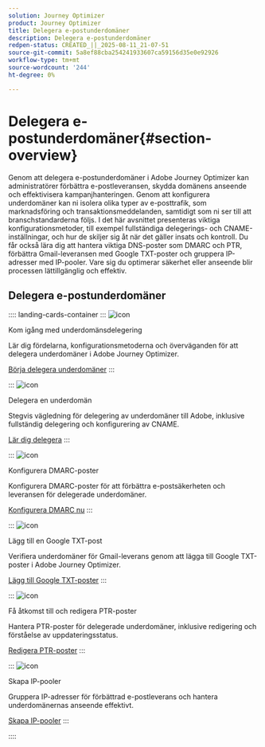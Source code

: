```yaml
---
solution: Journey Optimizer
product: Journey Optimizer
title: Delegera e-postunderdomäner
description: Delegera e-postunderdomäner
redpen-status: CREATED_||_2025-08-11_21-07-51
source-git-commit: 5a8ef88cba254241933607ca59156d35e0e92926
workflow-type: tm+mt
source-wordcount: '244'
ht-degree: 0%

---
```



# Delegera e-postunderdomäner{#section-overview}

Genom att delegera e-postunderdomäner i Adobe Journey Optimizer kan administratörer förbättra e-postleveransen, skydda domänens anseende och effektivisera kampanjhanteringen. Genom att konfigurera underdomäner kan ni isolera olika typer av e-posttrafik, som marknadsföring och transaktionsmeddelanden, samtidigt som ni ser till att branschstandarderna följs. I det här avsnittet presenteras viktiga konfigurationsmetoder, till exempel fullständiga delegerings- och CNAME-inställningar, och hur de skiljer sig åt när det gäller insats och kontroll. Du får också lära dig att hantera viktiga DNS-poster som DMARC och PTR, förbättra Gmail-leveransen med Google TXT-poster och gruppera IP-adresser med IP-pooler. Vare sig du optimerar säkerhet eller anseende blir processen lättillgänglig och effektiv.

## Delegera e-postunderdomäner

:::: landing-cards-container
:::
![icon](https://cdn.experienceleague.adobe.com/icons/circle-play.svg?lang=sv-SE)

Kom igång med underdomänsdelegering

Lär dig fördelarna, konfigurationsmetoderna och överväganden för att delegera underdomäner i Adobe Journey Optimizer.

[Börja delegera underdomäner](../using/configuration/about-subdomain-delegation.md)
:::

:::
![icon](https://cdn.experienceleague.adobe.com/icons/gear.svg?lang=sv-SE)

Delegera en underdomän

Stegvis vägledning för delegering av underdomäner till Adobe, inklusive fullständig delegering och konfigurering av CNAME.

[Lär dig delegera](../using/configuration/delegate-subdomain.md)
:::

:::
![icon](https://cdn.experienceleague.adobe.com/icons/shield-halved.svg?lang=sv-SE)

Konfigurera DMARC-poster

Konfigurera DMARC-poster för att förbättra e-postsäkerheten och leveransen för delegerade underdomäner.

[Konfigurera DMARC nu](../using/configuration/dmarc-record.md)
:::

:::
![icon](https://cdn.experienceleague.adobe.com/icons/bullseye.svg?lang=sv-SE)

Lägg till en Google TXT-post

Verifiera underdomäner för Gmail-leverans genom att lägga till Google TXT-poster i Adobe Journey Optimizer.

[Lägg till Google TXT-poster](../using/configuration/google-txt.md)
:::

:::
![icon](https://cdn.experienceleague.adobe.com/icons/code-branch.svg?lang=sv-SE)

Få åtkomst till och redigera PTR-poster

Hantera PTR-poster för delegerade underdomäner, inklusive redigering och förståelse av uppdateringsstatus.

[Redigera PTR-poster](../using/configuration/ptr-records.md)
:::

:::
![icon](https://cdn.experienceleague.adobe.com/icons/list-check.svg?lang=sv-SE)

Skapa IP-pooler

Gruppera IP-adresser för förbättrad e-postleverans och hantera underdomänernas anseende effektivt.

[Skapa IP-pooler](../using/configuration/ip-pools.md)
:::

::::
